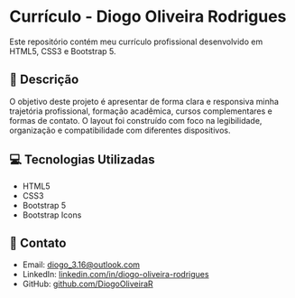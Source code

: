 # Currículo - Diogo Oliveira Rodrigues

Este repositório contém meu currículo profissional desenvolvido em HTML5, CSS3 e Bootstrap 5.

## 📄 Descrição

O objetivo deste projeto é apresentar de forma clara e responsiva minha trajetória profissional, formação acadêmica, cursos complementares e formas de contato. O layout foi construído com foco na legibilidade, organização e compatibilidade com diferentes dispositivos.

## 💻 Tecnologias Utilizadas

- HTML5
- CSS3
- Bootstrap 5
- Bootstrap Icons

## 🔗 Contato

- Email: diogo_3.16@outlook.com  
- LinkedIn: [linkedin.com/in/diogo-oliveira-rodrigues](https://linkedin.com/in/diogo-oliveira-rodrigues)  
- GitHub: [github.com/DiogoOliveiraR](https://github.com/DiogoOliveiraR)

